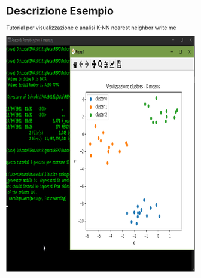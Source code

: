# Descrizione Esempio 

Tutorial per visualizzazione e analisi K-NN nearest neighbor 
write me


<img src="https://github.com/bellonemauro/Tutorial_corsoIFOA2021_big/blob/main/lezione7/Tutorials/k-means/screen_result.png"  width="974" height="631" />
